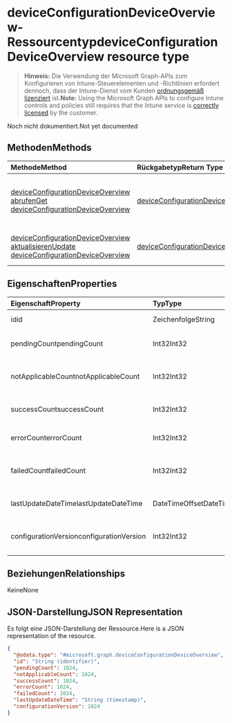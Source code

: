 # <a name="deviceconfigurationdeviceoverview-resource-type"></a><span data-ttu-id="64292-101">deviceConfigurationDeviceOverview-Ressourcentyp</span><span class="sxs-lookup"><span data-stu-id="64292-101">deviceConfigurationDeviceOverview resource type</span></span>

> <span data-ttu-id="64292-102">**Hinweis:** Die Verwendung der Microsoft Graph-APIs zum Konfigurieren von Intune-Steuerelementen und -Richtlinien erfordert dennoch, dass der Intune-Dienst vom Kunden [ordnungsgemäß lizenziert](https://go.microsoft.com/fwlink/?linkid=839381) ist.</span><span class="sxs-lookup"><span data-stu-id="64292-102">**Note:** Using the Microsoft Graph APIs to configure Intune controls and policies still requires that the Intune service is [correctly licensed](https://go.microsoft.com/fwlink/?linkid=839381) by the customer.</span></span>

<span data-ttu-id="64292-103">Noch nicht dokumentiert.</span><span class="sxs-lookup"><span data-stu-id="64292-103">Not yet documented</span></span>
## <a name="methods"></a><span data-ttu-id="64292-104">Methoden</span><span class="sxs-lookup"><span data-stu-id="64292-104">Methods</span></span>
|<span data-ttu-id="64292-105">Methode</span><span class="sxs-lookup"><span data-stu-id="64292-105">Method</span></span>|<span data-ttu-id="64292-106">Rückgabetyp</span><span class="sxs-lookup"><span data-stu-id="64292-106">Return Type</span></span>|<span data-ttu-id="64292-107">Beschreibung</span><span class="sxs-lookup"><span data-stu-id="64292-107">Description</span></span>|
|:---|:---|:---|
|[<span data-ttu-id="64292-108">deviceConfigurationDeviceOverview abrufen</span><span class="sxs-lookup"><span data-stu-id="64292-108">Get deviceConfigurationDeviceOverview</span></span>](../api/intune_deviceconfig_deviceconfigurationdeviceoverview_get.md)|[<span data-ttu-id="64292-109">deviceConfigurationDeviceOverview</span><span class="sxs-lookup"><span data-stu-id="64292-109">deviceConfigurationDeviceOverview</span></span>](../resources/intune_deviceconfig_deviceconfigurationdeviceoverview.md)|<span data-ttu-id="64292-110">Lesen von Eigenschaften und Beziehungen des [deviceConfigurationDeviceOverview](../resources/intune_deviceconfig_deviceconfigurationdeviceoverview.md)-Objekts.</span><span class="sxs-lookup"><span data-stu-id="64292-110">Read properties and relationships of [plannerPlanDetails](../resources/intune_deviceconfig_deviceconfigurationdeviceoverview.md) object.</span></span>|
|[<span data-ttu-id="64292-111">deviceConfigurationDeviceOverview aktualisieren</span><span class="sxs-lookup"><span data-stu-id="64292-111">Update deviceConfigurationDeviceOverview</span></span>](../api/intune_deviceconfig_deviceconfigurationdeviceoverview_update.md)|[<span data-ttu-id="64292-112">deviceConfigurationDeviceOverview</span><span class="sxs-lookup"><span data-stu-id="64292-112">deviceConfigurationDeviceOverview</span></span>](../resources/intune_deviceconfig_deviceconfigurationdeviceoverview.md)|<span data-ttu-id="64292-113">Aktualisieren der Eigenschaften eines [deviceConfigurationDeviceOverview](../resources/intune_deviceconfig_deviceconfigurationdeviceoverview.md)-Objekts.</span><span class="sxs-lookup"><span data-stu-id="64292-113">Update the properties of a [calendar](../resources/intune_deviceconfig_deviceconfigurationdeviceoverview.md) object.</span></span>|

## <a name="properties"></a><span data-ttu-id="64292-114">Eigenschaften</span><span class="sxs-lookup"><span data-stu-id="64292-114">Properties</span></span>
|<span data-ttu-id="64292-115">Eigenschaft</span><span class="sxs-lookup"><span data-stu-id="64292-115">Property</span></span>|<span data-ttu-id="64292-116">Typ</span><span class="sxs-lookup"><span data-stu-id="64292-116">Type</span></span>|<span data-ttu-id="64292-117">Beschreibung</span><span class="sxs-lookup"><span data-stu-id="64292-117">Description</span></span>|
|:---|:---|:---|
|<span data-ttu-id="64292-118">id</span><span class="sxs-lookup"><span data-stu-id="64292-118">id</span></span>|<span data-ttu-id="64292-119">Zeichenfolge</span><span class="sxs-lookup"><span data-stu-id="64292-119">String</span></span>|<span data-ttu-id="64292-120">Schlüssel der Entität</span><span class="sxs-lookup"><span data-stu-id="64292-120">Key of the setting.</span></span>|
|<span data-ttu-id="64292-121">pendingCount</span><span class="sxs-lookup"><span data-stu-id="64292-121">pendingCount</span></span>|<span data-ttu-id="64292-122">Int32</span><span class="sxs-lookup"><span data-stu-id="64292-122">Int32</span></span>|<span data-ttu-id="64292-123">Anzahl der ausstehenden Geräte</span><span class="sxs-lookup"><span data-stu-id="64292-123">Number of pending devices</span></span>|
|<span data-ttu-id="64292-124">notApplicableCount</span><span class="sxs-lookup"><span data-stu-id="64292-124">notApplicableCount</span></span>|<span data-ttu-id="64292-125">Int32</span><span class="sxs-lookup"><span data-stu-id="64292-125">Int32</span></span>|<span data-ttu-id="64292-126">Anzahl der nicht anwendbaren Geräte</span><span class="sxs-lookup"><span data-stu-id="64292-126">Number of not applicable devices</span></span>|
|<span data-ttu-id="64292-127">successCount</span><span class="sxs-lookup"><span data-stu-id="64292-127">successCount</span></span>|<span data-ttu-id="64292-128">Int32</span><span class="sxs-lookup"><span data-stu-id="64292-128">Int32</span></span>|<span data-ttu-id="64292-129">Anzahl der erfolgreichen Geräte</span><span class="sxs-lookup"><span data-stu-id="64292-129">Number of succeeded devices</span></span>|
|<span data-ttu-id="64292-130">errorCount</span><span class="sxs-lookup"><span data-stu-id="64292-130">errorCount</span></span>|<span data-ttu-id="64292-131">Int32</span><span class="sxs-lookup"><span data-stu-id="64292-131">Int32</span></span>|<span data-ttu-id="64292-132">Anzahl der fehlerhaften Geräte</span><span class="sxs-lookup"><span data-stu-id="64292-132">Number of error devices</span></span>|
|<span data-ttu-id="64292-133">failedCount</span><span class="sxs-lookup"><span data-stu-id="64292-133">failedCount</span></span>|<span data-ttu-id="64292-134">Int32</span><span class="sxs-lookup"><span data-stu-id="64292-134">Int32</span></span>|<span data-ttu-id="64292-135">Anzahl der fehlgeschlagenen Geräte</span><span class="sxs-lookup"><span data-stu-id="64292-135">Number of failed devices</span></span>|
|<span data-ttu-id="64292-136">lastUpdateDateTime</span><span class="sxs-lookup"><span data-stu-id="64292-136">lastUpdateDateTime</span></span>|<span data-ttu-id="64292-137">DateTimeOffset</span><span class="sxs-lookup"><span data-stu-id="64292-137">DateTimeOffset</span></span>|<span data-ttu-id="64292-138">Zeit der letzten Aktualisierung</span><span class="sxs-lookup"><span data-stu-id="64292-138">Last update time</span></span>|
|<span data-ttu-id="64292-139">configurationVersion</span><span class="sxs-lookup"><span data-stu-id="64292-139">configurationVersion</span></span>|<span data-ttu-id="64292-140">Int32</span><span class="sxs-lookup"><span data-stu-id="64292-140">Int32</span></span>|<span data-ttu-id="64292-141">Version der Richtlinie für diese Übersicht</span><span class="sxs-lookup"><span data-stu-id="64292-141">Version of the policy for that overview</span></span>|

## <a name="relationships"></a><span data-ttu-id="64292-142">Beziehungen</span><span class="sxs-lookup"><span data-stu-id="64292-142">Relationships</span></span>
<span data-ttu-id="64292-143">Keine</span><span class="sxs-lookup"><span data-stu-id="64292-143">None</span></span>
## <a name="json-representation"></a><span data-ttu-id="64292-144">JSON-Darstellung</span><span class="sxs-lookup"><span data-stu-id="64292-144">JSON Representation</span></span>
<span data-ttu-id="64292-145">Es folgt eine JSON-Darstellung der Ressource.</span><span class="sxs-lookup"><span data-stu-id="64292-145">Here is a JSON representation of the resource.</span></span>
<!-- {
  "blockType": "resource",
  "keyProperty": "id",
  "@odata.type": "microsoft.graph.deviceConfigurationDeviceOverview"
}
-->
``` json
{
  "@odata.type": "#microsoft.graph.deviceConfigurationDeviceOverview",
  "id": "String (identifier)",
  "pendingCount": 1024,
  "notApplicableCount": 1024,
  "successCount": 1024,
  "errorCount": 1024,
  "failedCount": 1024,
  "lastUpdateDateTime": "String (timestamp)",
  "configurationVersion": 1024
}
```




